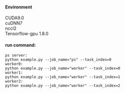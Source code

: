 #### Environment  
CUDA9.0   
cuDNN7  
nccl2  
Tensorflow-gpu 1.8.0  

#### run command:
```
ps server:
python example.py --job_name="ps" --task_index=0
worker0:
python example.py --job_name="worker" --task_index=0
worker1:
python example.py --job_name="worker" --task_index=1
worker2:
python example.py --job_name="worker" --task_index=2
```
